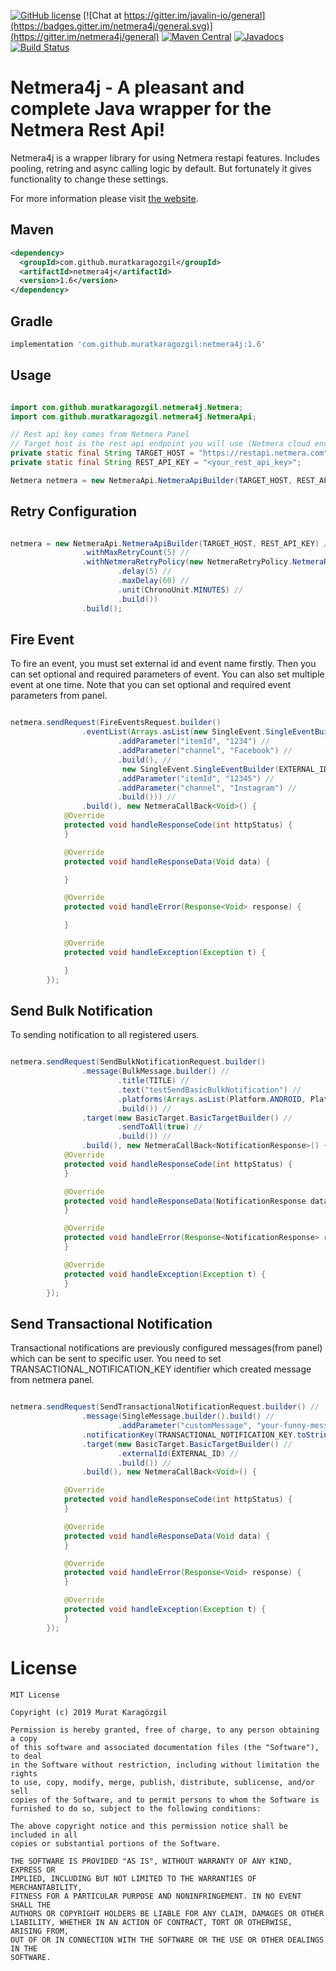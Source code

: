 [![GitHub license](https://img.shields.io/github/license/mashape/apistatus.svg?style=plastic)](https://github.com/muratkaragozgil/netmera4j/blob/master/LICENSE)
[![Chat at https://gitter.im/javalin-io/general](https://badges.gitter.im/netmera4j/general.svg)](https://gitter.im/netmera4j/general)
[![Maven Central](https://img.shields.io/maven-central/v/com.github.muratkaragozgil/netmera4j.svg?maxAge=60&colorB=53C92E)](https://maven-badges.herokuapp.com/maven-central/com.github.muratkaragozgil/netmera4j)
[![Javadocs](http://www.javadoc.io/badge/com.github.muratkaragozgil/netmera4j.svg)](http://www.javadoc.io/doc/com.github.muratkaragozgil/netmera4j)
[![Build Status](https://travis-ci.com/MuratKaragozgil/netmera4j.svg?branch=master)](https://travis-ci.com/MuratKaragozgil/netmera4j)

Netmera4j - A pleasant and complete Java wrapper for the Netmera Rest Api!
========

Netmera4j is a wrapper library for using Netmera restapi features. Includes pooling, retring and async calling logic by default. But fortunately it gives functionality to change these settings.

For more information please visit [the website][1].

 [1]: https://netmera.readme.io/docs/rest-api-error-codes


Maven
--------------------------------------

```xml
<dependency>
  <groupId>com.github.muratkaragozgil</groupId>
  <artifactId>netmera4j</artifactId>
  <version>1.6</version>
</dependency>
```

Gradle
--------------------------------------

```groovy
implementation 'com.github.muratkaragozgil:netmera4j:1.6'
```

Usage
--------------------------------------

```java

import com.github.muratkaragozgil.netmera4j.Netmera;
import com.github.muratkaragozgil.netmera4j.NetmeraApi;

// Rest api key comes from Netmera Panel
// Target host is the rest api endpoint you will use (Netmera cloud environment is https://restapi.netmera.com)
private static final String TARGET_HOST = "https://restapi.netmera.com";
private static final String REST_API_KEY = "<your_rest_api_key>";

Netmera netmera = new NetmeraApi.NetmeraApiBuilder(TARGET_HOST, REST_API_KEY).build();

```

Retry Configuration
--------------------------------------

```java

netmera = new NetmeraApi.NetmeraApiBuilder(TARGET_HOST, REST_API_KEY) //
                .withMaxRetryCount(5) //
                .withNetmeraRetryPolicy(new NetmeraRetryPolicy.NetmeraRetryPolicyBuilder() //
                        .delay(5) //
                        .maxDelay(60) //
                        .unit(ChronoUnit.MINUTES) //
                        .build())
                .build();

```

Fire Event
--------------------------------------
To fire an event, you must set external id and event name firstly.
Then you can set optional and required parameters of event. You can also set multiple event at one time.
Note that you can set optional and required event parameters from panel.

```java

netmera.sendRequest(FireEventsRequest.builder()
                .eventList(Arrays.asList(new SingleEvent.SingleEventBuilder(EXTERNAL_ID, EVENT_NAME) //
                        .addParameter("itemId", "1234") //
                        .addParameter("channel", "Facebook") //
                        .build(), //
                         new SingleEvent.SingleEventBuilder(EXTERNAL_ID, EVENT_NAME)
                        .addParameter("itemId", "12345") //
                        .addParameter("channel", "Instagram") //
                        .build())) //
                .build(), new NetmeraCallBack<Void>() {
            @Override
            protected void handleResponseCode(int httpStatus) {
            }

            @Override
            protected void handleResponseData(Void data) {

            }

            @Override
            protected void handleError(Response<Void> response) {

            }

            @Override
            protected void handleException(Exception t) {

            }
        });
```

Send Bulk Notification
--------------------------------------

To sending notification to all registered users.
 
```java

netmera.sendRequest(SendBulkNotificationRequest.builder()
                .message(BulkMessage.builder() //
                        .title(TITLE) //
                        .text("testSendBasicBulkNotification") //
                        .platforms(Arrays.asList(Platform.ANDROID, Platform.IOS)) //
                        .build()) //
                .target(new BasicTarget.BasicTargetBuilder() //
                        .sendToAll(true) //
                        .build()) //
                .build(), new NetmeraCallBack<NotificationResponse>() {
            @Override
            protected void handleResponseCode(int httpStatus) {
            }

            @Override
            protected void handleResponseData(NotificationResponse data) {
            }

            @Override
            protected void handleError(Response<NotificationResponse> response) {
            }

            @Override
            protected void handleException(Exception t) {
            }
        });

```

Send Transactional Notification
--------------------------------------

Transactional notifications are previously configured messages(from panel) which can be sent to specific user.
You need to set TRANSACTIONAL_NOTIFICATION_KEY identifier which created message from netmera panel.
 
```java

netmera.sendRequest(SendTransactionalNotificationRequest.builder() //
                .message(SingleMessage.builder().build() //
                        .addParameter("customMessage", "your-funny-message")) //
                .notificationKey(TRANSACTIONAL_NOTIFICATION_KEY.toString()) //
                .target(new BasicTarget.BasicTargetBuilder() //
                        .externalId(EXTERNAL_ID) //
                        .build()) //
                .build(), new NetmeraCallBack<Void>() {

            @Override
            protected void handleResponseCode(int httpStatus) {
            }

            @Override
            protected void handleResponseData(Void data) {
            }

            @Override
            protected void handleError(Response<Void> response) {
            }

            @Override
            protected void handleException(Exception t) {
            }
        });
```
License
=======

    MIT License
    
    Copyright (c) 2019 Murat Karagözgil
    
    Permission is hereby granted, free of charge, to any person obtaining a copy
    of this software and associated documentation files (the "Software"), to deal
    in the Software without restriction, including without limitation the rights
    to use, copy, modify, merge, publish, distribute, sublicense, and/or sell
    copies of the Software, and to permit persons to whom the Software is
    furnished to do so, subject to the following conditions:
    
    The above copyright notice and this permission notice shall be included in all
    copies or substantial portions of the Software.
    
    THE SOFTWARE IS PROVIDED "AS IS", WITHOUT WARRANTY OF ANY KIND, EXPRESS OR
    IMPLIED, INCLUDING BUT NOT LIMITED TO THE WARRANTIES OF MERCHANTABILITY,
    FITNESS FOR A PARTICULAR PURPOSE AND NONINFRINGEMENT. IN NO EVENT SHALL THE
    AUTHORS OR COPYRIGHT HOLDERS BE LIABLE FOR ANY CLAIM, DAMAGES OR OTHER
    LIABILITY, WHETHER IN AN ACTION OF CONTRACT, TORT OR OTHERWISE, ARISING FROM,
    OUT OF OR IN CONNECTION WITH THE SOFTWARE OR THE USE OR OTHER DEALINGS IN THE
    SOFTWARE.
